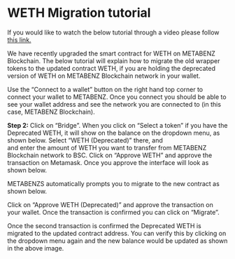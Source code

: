# WETH Migration tutorial

If you would like to watch the below tutorial through a video please follow [this link.](https://www.youtube.com/watch?v=lAT2RAH7t1Q)

We have recently upgraded the smart contract for WETH on METABENZ Blockchain. The below tutorial will explain how to migrate the old wrapper tokens to the updated contract WETH, if you are holding the deprecated version of WETH on METABENZ Blockchain network in your wallet.

Use the “Connect to a wallet” button on the right hand top corner to connect your wallet to METABENZ. Once you connect you should be able to see your wallet address and see the network you are connected to (in this case, METABENZ Blockchain).

**Step 2:** Click on “Bridge”. When you click on “Select a token” if you have the Deprecated WETH, it will show on the balance on the dropdown menu, as shown below. Select “WETH (Deprecated)” there, and\
and enter the amount of WETH you want to transfer from METABENZ Blockchain network to BSC. Click on “Approve WETH” and approve the transaction on Metamask. Once you approve the interface will look as shown below.

METABENZS automatically prompts you to migrate to the new contract as shown below.

Click on “Approve WETH (Deprecated)” and approve the transaction on your wallet. Once the transaction is confirmed you can click on “Migrate”.

Once the second transaction is confirmed the Deprecated WETH is migrated to the updated contract address. You can verify this by clicking on the dropdown menu again and the new balance would be updated as shown in the above image.
